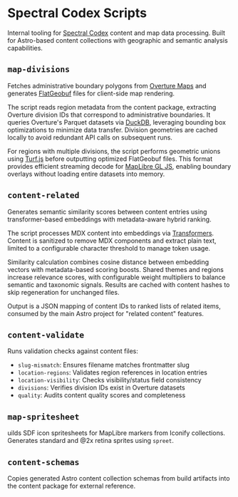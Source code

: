 # Spectral Codex Scripts

Internal tooling for [Spectral Codex](https://spectralcodex.com) content and map data processing. Built for Astro-based content collections with geographic and semantic analysis capabilities.

## `map-divisions`

Fetches administrative boundary polygons from [Overture Maps](https://overturemaps.org/) and generates [FlatGeobuf](https://github.com/flatgeobuf/flatgeobuf/) files for client-side map rendering.

The script reads region metadata from the content package, extracting Overture division IDs that correspond to administrative boundaries. It queries Overture's Parquet datasets via [DuckDB](https://duckdb.org/), leveraging bounding box optimizations to minimize data transfer. Division geometries are cached locally to avoid redundant API calls on subsequent runs.

For regions with multiple divisions, the script performs geometric unions using [Turf.js](https://turfjs.org/) before outputting optimized FlatGeobuf files. This format provides efficient streaming decode for [MapLibre GL JS](https://maplibre.org/maplibre-gl-js/docs/), enabling boundary overlays without loading entire datasets into memory.

## `content-related`

Generates semantic similarity scores between content entries using transformer-based embeddings with metadata-aware hybrid ranking.

The script processes MDX content into embeddings via [Transformers](https://huggingface.co/docs/transformers.js/en/index). Content is sanitized to remove MDX components and extract plain text, limited to a configurable character threshold to manage token usage.

Similarity calculation combines cosine distance between embedding vectors with metadata-based scoring boosts. Shared themes and regions increase relevance scores, with configurable weight multipliers to balance semantic and taxonomic signals. Results are cached with content hashes to skip regeneration for unchanged files.

Output is a JSON mapping of content IDs to ranked lists of related items, consumed by the main Astro project for "related content" features.

## `content-validate`

Runs validation checks against content files:

- `slug-mismatch`: Ensures filename matches frontmatter slug
- `location-regions`: Validates region references in location entries
- `location-visibility`: Checks visibility/status field consistency
- `divisions`: Verifies division IDs exist in Overture datasets
- `quality`: Audits content quality scores and completeness

## `map-spritesheet`

uilds SDF icon spritesheets for MapLibre markers from Iconify collections. Generates standard and @2x retina sprites using `spreet`.

## `content-schemas`

Copies generated Astro content collection schemas from build artifacts into the content package for external reference.
